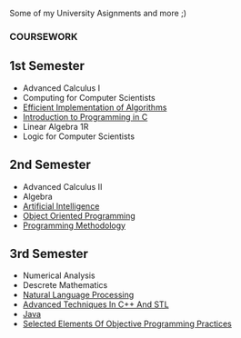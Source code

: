 Some of my University Asignments and more ;)

### COURSEWORK
  ## 1st Semester
  * Advanced Calculus I
  * Computing for Computer Scientists
  * [Efficient Implementation of Algorithms](MIA)
  * [Introduction to Programming in C](C)
  * Linear Algebra 1R
  * Logic for Computer Scientists
  
  ## 2nd Semester
  * Advanced Calculus II
  * Algebra
  * [Artificial Intelligence](AI)
  * [Object Oriented Programming](PO)
  * [Programming Methodology](MP)
  
  ## 3rd Semester
  * Numerical Analysis
  * Descrete Mathematics
  * [Natural Language Processing](NLP)
  * [Advanced Techniques In C++ And STL](CPP17)
  * [Java](Java)
  * [Selected Elements Of Objective Programming Practices](WEPPO)
